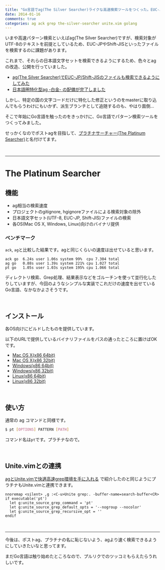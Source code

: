 ```yaml
---
title: "Go言語でag(The Silver Searcher)ライクな高速検索ツールをつくった。EUC-JP/Shift-JISも検索できマス。"
date: 2014-01-16
comments: true
categories: ag ack grep the-silver-searcher unite.vim golang
---
```


いまや高速パターン検索といえばag(The Silver Searcher)ですが、検索対象がUTF-8のテキストを前提としているため、EUC-JPやShift-JISといったファイルを検索するのに課題があります。

これまで、それらの日本語文字セットを検索できるようにするため、色々とagの改造、公開を行っていました。

- [ag(The Silver Searcher)でEUC-JP/Shift-JISのファイルも検索できるようにしてみた](http://blog.monochromegane.com/blog/2013/09/15/the-silver-searcher-detects-japanese-char-set/)
- [日本語圏特化型ag -白金- の配備が完了しました](http://blog.monochromegane.com/blog/2013/09/23/sg-spec/)

しかし、特定の国の文字コードだけに特化した修正というのをmasterに取り込んでもらうわけにもいかず、派生ブランチとして追随するのも、やはり面倒...

そこで年始にGo言語を触ったのをきっかけに、Go言語でパターン検索ツールをつくってみました。

せっかくなのでポストagを目指して、[プラチナサーチャー(The Platinum Searcher)](https://github.com/monochromegane/the_platinum_searcher)と名付けてます。

<br />
<hr />

# The Platinum Searcher

## 機能

- ag相当の検索速度
- プロジェクトのgitignore, hgignoreファイルによる検索対象の除外
- 日本語文字セット(UTF-8, EUC-JP, Shift-JIS)ファイルの検索
- 各OS(Mac OS X, Windows, Linux)向けのバイナリ提供

### ベンチマーク

`ack`, `ag`と比較した結果です。agと同じくらいの速度は出せていると思います。

```
ack go  6.24s user 1.06s system 99%  cpu 7.304 total
ag go   0.88s user 1.39s system 221% cpu 1.027 total
pt go   1.05s user 1.03s system 195% cpu 1.066 total
```

ディレクトリ検索、Grep処理、結果表示などをゴルーチンを使って並行化したりしていますが、今回のようなシンプルな実装でこれだけの速度を出せているGo言語、なかなかよさそうです。


<br />

## インストール

各OS向けにビルドしたものを提供しています。

以下のURLで提供しているバイナリファイルをパスの通ったところに置けばOKです。

- [Mac OS X(x86 64bit)](https://drone.io/github.com/monochromegane/the_platinum_searcher/files/artifacts/bin/darwin_amd64/pt)
- [Mac OS X(x86 32bit)](https://drone.io/github.com/monochromegane/the_platinum_searcher/files/artifacts/bin/darwin_i386/pt)
- [Windows(x86 64bit)](https://drone.io/github.com/monochromegane/the_platinum_searcher/files/artifacts/bin/windows_amd64/pt.exe)
- [Windows(x86 32bit)](https://drone.io/github.com/monochromegane/the_platinum_searcher/files/artifacts/bin/windows_i386/pt.exe)
- [Linux(x86 64bit)](https://drone.io/github.com/monochromegane/the_platinum_searcher/files/artifacts/bin/linux_amd64/pt)
- [Linux(x86 32bit)](https://drone.io/github.com/monochromegane/the_platinum_searcher/files/artifacts/bin/linux_i386/pt)

<br />

## 使い方

通常の ag コマンドと同様です。

```sh
$ pt [OPTIONS] PATTERN [PATH]
```

コマンド名は`pt`です。プラチナなので。

<br />

## Unite.vimとの連携

[agとUnite.vimで快適高速grep環境を手に入れる](http://blog.monochromegane.com/blog/2013/09/18/ag-and-unite/) で紹介したのと同じようにプラチナもUnite.vimと連携できます。

```vim
nnoremap <silent> ,g :<C-u>Unite grep:. -buffer-name=search-buffer<CR>
if executable('pt')
  let g:unite_source_grep_command = 'pt'
  let g:unite_source_grep_default_opts = '--nogroup --nocolor'
  let g:unite_source_grep_recursive_opt = ''
endif
```

<br />
<hr />

今後は、ポストag、プラチナの名に恥じないよう、agより速く検索できるようにしていきたいなと思ってます。

まだGo言語は触り始めたところなので、プルリクでのツッコミもらえたらうれしいです。


